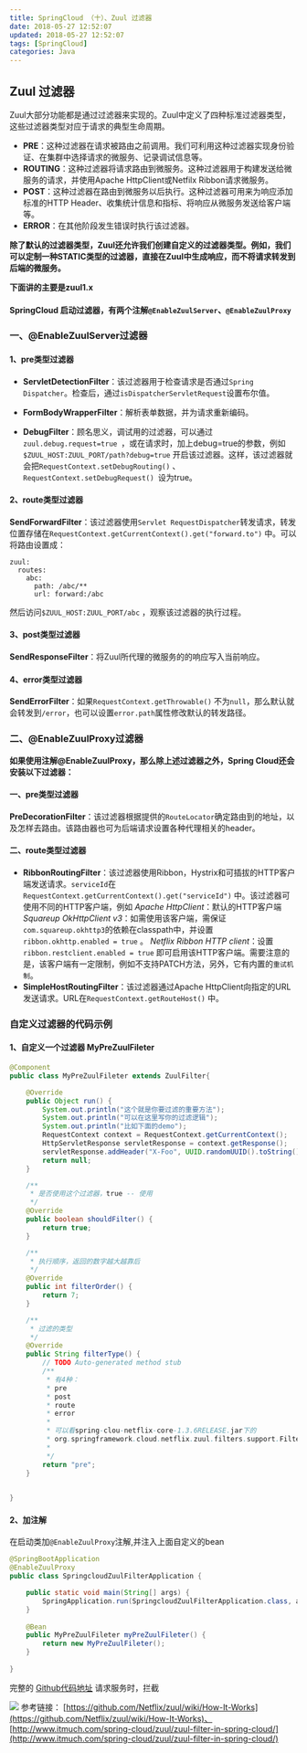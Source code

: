 ```yaml
---
title: SpringCloud （十）、Zuul 过滤器
date: 2018-05-27 12:52:07
updated: 2018-05-27 12:52:07
tags: [SpringCloud]
categories: Java
---
```

## Zuul 过滤器

Zuul大部分功能都是通过过滤器来实现的。Zuul中定义了四种标准过滤器类型，这些过滤器类型对应于请求的典型生命周期。
+  **PRE**：这种过滤器在请求被路由之前调用。我们可利用这种过滤器实现身份验证、在集群中选择请求的微服务、记录调试信息等。
+  **ROUTING**：这种过滤器将请求路由到微服务。这种过滤器用于构建发送给微服务的请求，并使用Apache HttpClient或Netfilx Ribbon请求微服务。
+  **POST**：这种过滤器在路由到微服务以后执行。这种过滤器可用来为响应添加标准的HTTP Header、收集统计信息和指标、将响应从微服务发送给客户端等。
+  **ERROR**：在其他阶段发生错误时执行该过滤器。

<!--more-->

**除了默认的过滤器类型，Zuul还允许我们创建自定义的过滤器类型。例如，我们可以定制一种STATIC类型的过滤器，直接在Zuul中生成响应，而不将请求转发到后端的微服务。**


**下面讲的主要是zuul1.x**
#### SpringCloud 启动过滤器，有两个注解`@EnableZuulServer`、`@EnableZuulProxy`
### 一、@EnableZuulServer过滤器
#### 1、pre类型过滤器
+  **ServletDetectionFilter**：该过滤器用于检查请求是否通过`Spring Dispatcher`。检查后，通过`isDispatcherServletRequest`设置布尔值。

+  **FormBodyWrapperFilter**：解析表单数据，并为请求重新编码。

+  **DebugFilter**：顾名思义，调试用的过滤器，可以通过`zuul.debug.request=true `，或在请求时，加上debug=true的参数，例如`$ZUUL_HOST:ZUUL_PORT/path?debug=true` 开启该过滤器。这样，该过滤器就会把`RequestContext.setDebugRouting()` 、`RequestContext.setDebugRequest() `设为true。

#### 2、route类型过滤器

**SendForwardFilter**：该过滤器使用`Servlet RequestDispatcher`转发请求，转发位置存储在`RequestContext.getCurrentContext().get("forward.to")` 中。可以将路由设置成：
```
zuul:
  routes:
    abc: 
      path: /abc/**
      url: forward:/abc
```
然后访问`$ZUUL_HOST:ZUUL_PORT/abc` ，观察该过滤器的执行过程。

#### 3、post类型过滤器
**SendResponseFilter**：将Zuul所代理的微服务的的响应写入当前响应。

#### 4、error类型过滤器
**SendErrorFilter**：如果`RequestContext.getThrowable()` 不为`null`，那么默认就会转发到`/error`，也可以设置`error.path`属性修改默认的转发路径。

### 二、@EnableZuulProxy过滤器

**如果使用注解@EnableZuulProxy，那么除上述过滤器之外，Spring Cloud还会安装以下过滤器：**

#### 一、pre类型过滤器

**PreDecorationFilter**：该过滤器根据提供的`RouteLocator`确定路由到的地址，以及怎样去路由。该路由器也可为后端请求设置各种代理相关的header。

#### 二、route类型过滤器

+  **RibbonRoutingFilter**：该过滤器使用Ribbon，Hystrix和可插拔的HTTP客户端发送请求。`serviceId`在`RequestContext.getCurrentContext().get("serviceId")` 中。该过滤器可使用不同的HTTP客户端，例如
*Apache HttpClient*：默认的HTTP客户端
*Squareup OkHttpClient v3*：如需使用该客户端，需保证`com.squareup.okhttp3`的依赖在classpath中，并设置`ribbon.okhttp.enabled = true` 。
*Netflix Ribbon HTTP client*：设置`ribbon.restclient.enabled = true` 即可启用该HTTP客户端。需要注意的是，该客户端有一定限制，例如不支持PATCH方法，另外，它有内置的`重试机制`。
+  **SimpleHostRoutingFilter**：该过滤器通过Apache HttpClient向指定的URL发送请求。URL在`RequestContext.getRouteHost()` 中。

### 自定义过滤器的代码示例
#### 1、自定义一个过滤器 MyPreZuulFileter
```java
@Component
public class MyPreZuulFileter extends ZuulFilter{

	@Override
	public Object run() {
		System.out.println("这个就是你要过滤的重要方法");
		System.out.println("可以在这里写你的过滤逻辑");
		System.out.println("比如下面的demo");
		RequestContext context = RequestContext.getCurrentContext();
    	HttpServletResponse servletResponse = context.getResponse();
		servletResponse.addHeader("X-Foo", UUID.randomUUID().toString());
		return null;
	}

	/**
	 * 是否使用这个过滤器，true -- 使用
	 */
	@Override
	public boolean shouldFilter() {
		return true;
	}

	/**
	 * 执行顺序，返回的数字越大越靠后
	 */
	@Override
	public int filterOrder() {
		return 7;
	}

	/**
	 * 过滤的类型
	 */
	@Override
	public String filterType() {
		// TODO Auto-generated method stub
		/**
		 * 有4种：
		 * pre
		 * post
		 * route
		 * error
		 * 
		 * 可以看spring-clou-netflix-core-1.3.6RELEASE.jar下的
		 * org.springframework.cloud.netflix.zuul.filters.support.FilterConstants 这个类
		 * 
		 */
		return "pre";
	}
	

}
```
#### 2、加注解
在启动类加`@EnableZuulProxy`注解,并注入上面自定义的bean
```java
@SpringBootApplication
@EnableZuulProxy
public class SpringcloudZuulFilterApplication {

	public static void main(String[] args) {
		SpringApplication.run(SpringcloudZuulFilterApplication.class, args);
	}
	
	@Bean
	public MyPreZuulFileter myPreZuulFileter() {
		return new MyPreZuulFileter();
	}
	
}
```
完整的 [Github代码地址](https://github.com/rstyro/SpringCloud/tree/master/SpringCloud-zuul-filter)
请求服务时，拦截

![](13624.png)
参考链接：
[https://github.com/Netflix/zuul/wiki/How-It-Works](https://github.com/Netflix/zuul/wiki/How-It-Works)、
[http://www.itmuch.com/spring-cloud/zuul/zuul-filter-in-spring-cloud/](http://www.itmuch.com/spring-cloud/zuul/zuul-filter-in-spring-cloud/)
